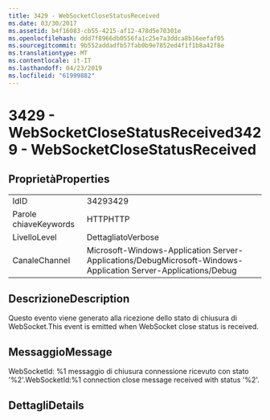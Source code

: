 ```yaml
---
title: 3429 - WebSocketCloseStatusReceived
ms.date: 03/30/2017
ms.assetid: b4f16083-cb55-4215-af12-478d5e70301e
ms.openlocfilehash: ddd7f8966db0556fa1c25e7a3ddca8b16eefaf05
ms.sourcegitcommit: 9b552addadfb57fab0b9e7852ed4f1f1b8a42f8e
ms.translationtype: MT
ms.contentlocale: it-IT
ms.lasthandoff: 04/23/2019
ms.locfileid: "61999882"
---
```

# <a name="3429---websocketclosestatusreceived"></a><span data-ttu-id="ea5d0-102">3429 - WebSocketCloseStatusReceived</span><span class="sxs-lookup"><span data-stu-id="ea5d0-102">3429 - WebSocketCloseStatusReceived</span></span>
## <a name="properties"></a><span data-ttu-id="ea5d0-103">Proprietà</span><span class="sxs-lookup"><span data-stu-id="ea5d0-103">Properties</span></span>  
  
|||  
|-|-|  
|<span data-ttu-id="ea5d0-104">Id</span><span class="sxs-lookup"><span data-stu-id="ea5d0-104">ID</span></span>|<span data-ttu-id="ea5d0-105">3429</span><span class="sxs-lookup"><span data-stu-id="ea5d0-105">3429</span></span>|  
|<span data-ttu-id="ea5d0-106">Parole chiave</span><span class="sxs-lookup"><span data-stu-id="ea5d0-106">Keywords</span></span>|<span data-ttu-id="ea5d0-107">HTTP</span><span class="sxs-lookup"><span data-stu-id="ea5d0-107">HTTP</span></span>|  
|<span data-ttu-id="ea5d0-108">Livello</span><span class="sxs-lookup"><span data-stu-id="ea5d0-108">Level</span></span>|<span data-ttu-id="ea5d0-109">Dettagliato</span><span class="sxs-lookup"><span data-stu-id="ea5d0-109">Verbose</span></span>|  
|<span data-ttu-id="ea5d0-110">Canale</span><span class="sxs-lookup"><span data-stu-id="ea5d0-110">Channel</span></span>|<span data-ttu-id="ea5d0-111">Microsoft-Windows-Application Server-Applications/Debug</span><span class="sxs-lookup"><span data-stu-id="ea5d0-111">Microsoft-Windows-Application Server-Applications/Debug</span></span>|  
  
## <a name="description"></a><span data-ttu-id="ea5d0-112">Descrizione</span><span class="sxs-lookup"><span data-stu-id="ea5d0-112">Description</span></span>  
 <span data-ttu-id="ea5d0-113">Questo evento viene generato alla ricezione dello stato di chiusura di WebSocket.</span><span class="sxs-lookup"><span data-stu-id="ea5d0-113">This event is emitted when WebSocket close status is received.</span></span>  
  
## <a name="message"></a><span data-ttu-id="ea5d0-114">Messaggio</span><span class="sxs-lookup"><span data-stu-id="ea5d0-114">Message</span></span>  
 <span data-ttu-id="ea5d0-115">WebSocketId: %1 messaggio di chiusura connessione ricevuto con stato '%2'.</span><span class="sxs-lookup"><span data-stu-id="ea5d0-115">WebSocketId:%1 connection close message received with status '%2'.</span></span>  
  
## <a name="details"></a><span data-ttu-id="ea5d0-116">Dettagli</span><span class="sxs-lookup"><span data-stu-id="ea5d0-116">Details</span></span>
